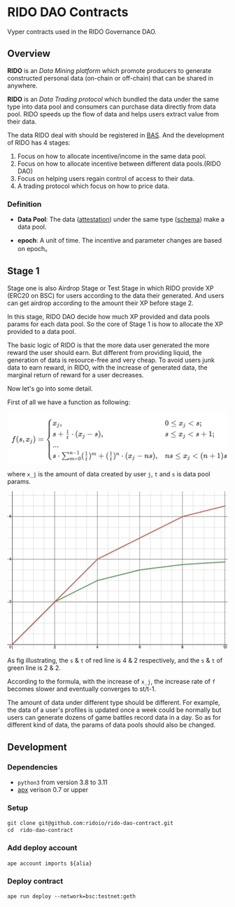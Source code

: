 # RIDO DAO Contracts

Vyper contracts used in the RIDO Governance DAO.

## Overview

**RIDO** is an *Data Mining platform* which promote producers to generate constructed personal data (on-chain or off-chain) that can be shared in anywhere.

**RIDO** is an *Data Trading protocol* which bundled the data under the same type into data pool and consumers can purchase data directly from data pool. RIDO speeds up the flow of data and helps users extract value from their data.

The data RIDO deal with should be registered in [BAS](https://doc.bascan.io). And the development of RIDO has 4 stages:

1. Focus on how to allocate incentive/income in the same data pool.
2. Focus on how to allocate incentive between different data pools.(RIDO DAO)
3. Focus on helping users regain control of access to their data.
4. A trading protocol which focus on how to price data.

### Definition

- **Data Pool**: The data ([attestation](https://doc.bascan.io/core_concept/attestation)) under the same type ([schema](https://doc.bascan.io/core_concept/schema)) make a data pool.

- **epoch**: A unit of time. The incentive and parameter changes are based on epoch。

## Stage 1

Stage one is also Airdrop Stage or Test Stage in which RIDO provide XP (ERC20 on BSC) for users according to the data their generated. And users can get airdrop according to the amount their XP before stage 2.

In this stage, RIDO DAO decide how much XP provided and data pools params for each data pool. So the core of Stage 1 is how to allocate the XP provided to a data pool.

The basic logic of RIDO is that the more data user generated the more reward the user should earn. But different from providing liquid, the generation of data is resource-free and very cheap. To avoid users junk data to earn reward, in RIDO, with the increase of generated data, the marginal return of reward for a user decreases.

Now let's go into some detail.

First of all we have a function as following:

![function](./fig/func.png)

where `x_j` is the amount of data created by user `j`, `t` and `s` is data pool params. 

![fig](./fig/fig.png)

As fig illustrating, the `s` & `t` of red line is 4 & 2 respectively, and the `s` & `t` of green line is 2 & 2.

According to the formula, with the increase of `x_j`, the increase rate of `f` becomes slower and eventually converges to st/t-1.

The amount of data under different type should be different. For example, the data of a user's profiles is updated once a week could be normally but users can generate dozens of game battles record data in a day. So as for different kind of data, the params of data pools should also be changed.

## Development

### Dependencies

- `python3` from version 3.8 to 3.11
- [apx](https://docs.apeworx.io/ape/stable/userguides/quickstart.html) verison 0.7 or upper

### Setup

```shell
git clone git@github.com:ridoio/rido-dao-contract.git
cd  rido-dao-contract
```

### Add deploy account

```shell
ape account imports ${alia}
```

### Deploy contract

```shell
ape run deploy --network=bsc:testnet:geth
```
